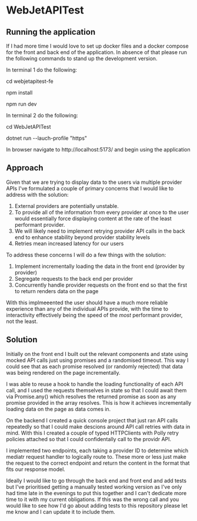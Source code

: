 # WebJetAPITest

## Running the application

If I had more time I would love to set up docker files and a docker compose for the front and back end of the application. In absence of that please run the following commands to stand up the development version.

In terminal 1 do the following:

cd webjetapitest-fe

npm install

npm run dev

In terminal 2 do the following:

cd WebJetAPITest

dotnet run --lauch-profile "https"

In browser navigate to http://localhost:5173/ and begin using the application

## Approach

Given that we are trying to display data to the users via multiple provider APIs I've formulated a couple of primary concerns that I would like to address with the solution:

1. External providers are potentially unstable.
2. To provide all of the information from every provider at once to the user would essentially force displaying content at the rate of the least performant provider.
3. We will likely need to implement retrying provider API calls in the back end to enhance stability beyond provider stability levels
4. Retries mean increased latency for our users

To address these concerns I will do a few things with the solution:

1. Implement incrementally loading the data in the front end (provider by provider)
2. Segregate requests to the back end per provider
3. Concurrently handle provider requests on the front end so that the first to return renders data on the page

With this implmeeented the user should have a much more reliable experience than any of the individual APIs provide, with the time to interactivity effectively being the speed of the *most* performant provider, not the least.

## Solution

Initially on the front end I built out the relevant components and state using mocked API calls just using promises and a randomised timeout. This way I could see that as each promise resolved (or randomly rejected) that data was being rendered on the page incrementally.

I was able to reuse a hook to handle the loading functionality of each API call, and I used the requests themselves in state so that I could await them via Promise.any() which resolves the returned promise as soon as any promise provided in the array resolves. This is how it achieves incrementally loading data on the page as data comes in.

On the backend I created a quick console project that just ran API calls repeatedly so that I could make descions around API call retries with data in mind. With this I created a couple of typed HTTPClients with Polly retry policies attached so that I could confidentally call to the providr API.

I implemented two endpoints, each taking a provider ID to determine which mediatr request handler to logically route to. These more or less just make the request to the correct endpoint and return the content in the format that fits our response model.

Ideally I would like to go through the back end and front end and add tests but I've prioritised getting a manually tested working version as I've only had time late in the evenings to put this together and I can't dedicate more time to it with my current obligations. If this was the wrong call and you would like to see how I'd go about adding tests to this repository please let me know and I can update it to include them.